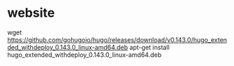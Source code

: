 # website

wget https://github.com/gohugoio/hugo/releases/download/v0.143.0/hugo_extended_withdeploy_0.143.0_linux-amd64.deb
apt-get install hugo_extended_withdeploy_0.143.0_linux-amd64.deb

